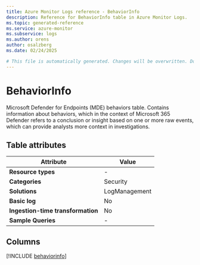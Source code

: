 ```yaml
---
title: Azure Monitor Logs reference - BehaviorInfo
description: Reference for BehaviorInfo table in Azure Monitor Logs.
ms.topic: generated-reference
ms.service: azure-monitor
ms.subservice: logs
ms.author: orens
author: osalzberg
ms.date: 02/24/2025

# This file is automatically generated. Changes will be overwritten. Do not change this file directly.
---
```


# BehaviorInfo

Microsoft Defender for Endpoints (MDE) behaviors table. Contains information about behaviors, which in the context of Microsoft 365 Defender refers to a conclusion or insight based on one or more raw events, which can provide analysts more context in investigations.


## Table attributes

|Attribute|Value|
|---|---|
|**Resource types**|-|
|**Categories**|Security|
|**Solutions**| LogManagement|
|**Basic log**|No|
|**Ingestion-time transformation**|No|
|**Sample Queries**|-|



## Columns
  
[!INCLUDE [behaviorinfo](~/reusable-content/ce-skilling/azure/includes/azure-monitor/reference/tables/behaviorinfo-include.md)]
